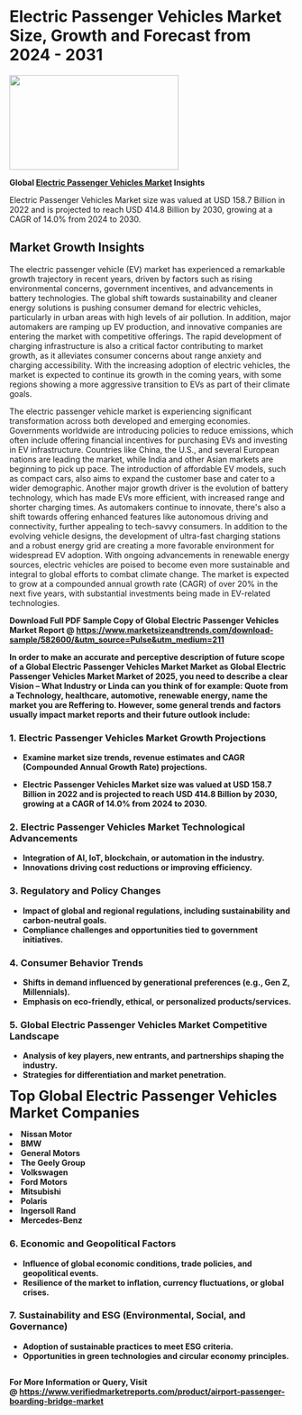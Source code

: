 <H1>Electric Passenger Vehicles Market Size, Growth and Forecast from 2024 - 2031</H1><img class="aligncenter size-medium wp-image-584254" src="https://thirdeyenews.in/wp-content/uploads/2024/09/Global-Market-Research-300x168.jpeg" alt="" width="300" height="168" /><p><strong>Global&nbsp;<a href="https://www.marketsizeandtrends.com/download-sample/582600/&amp;utm_source=Pulse&amp;utm_medium=211">Electric Passenger Vehicles Market</a> Insights</strong></p><p>Electric Passenger Vehicles Market size was valued at USD 158.7 Billion in 2022 and is projected to reach USD 414.8 Billion by 2030, growing at a CAGR of 14.0% from 2024 to 2030.</p><p><h2>Market Growth Insights</h2> <p>The electric passenger vehicle (EV) market has experienced a remarkable growth trajectory in recent years, driven by factors such as rising environmental concerns, government incentives, and advancements in battery technologies. The global shift towards sustainability and cleaner energy solutions is pushing consumer demand for electric vehicles, particularly in urban areas with high levels of air pollution. In addition, major automakers are ramping up EV production, and innovative companies are entering the market with competitive offerings. The rapid development of charging infrastructure is also a critical factor contributing to market growth, as it alleviates consumer concerns about range anxiety and charging accessibility. With the increasing adoption of electric vehicles, the market is expected to continue its growth in the coming years, with some regions showing a more aggressive transition to EVs as part of their climate goals. <strong></strong></p> <p>The electric passenger vehicle market is experiencing significant transformation across both developed and emerging economies. Governments worldwide are introducing policies to reduce emissions, which often include offering financial incentives for purchasing EVs and investing in EV infrastructure. Countries like China, the U.S., and several European nations are leading the market, while India and other Asian markets are beginning to pick up pace. The introduction of affordable EV models, such as compact cars, also aims to expand the customer base and cater to a wider demographic. Another major growth driver is the evolution of battery technology, which has made EVs more efficient, with increased range and shorter charging times. As automakers continue to innovate, there's also a shift towards offering enhanced features like autonomous driving and connectivity, further appealing to tech-savvy consumers. In addition to the evolving vehicle designs, the development of ultra-fast charging stations and a robust energy grid are creating a more favorable environment for widespread EV adoption. With ongoing advancements in renewable energy sources, electric vehicles are poised to become even more sustainable and integral to global efforts to combat climate change. The market is expected to grow at a compounded annual growth rate (CAGR) of over 20% in the next five years, with substantial investments being made in EV-related technologies. <p><strong></p><p><span class=""><strong>Download Full PDF Sample Copy of Global Electric Passenger Vehicles Market Report</strong> @ <a href="https://www.marketsizeandtrends.com/download-sample/582600/&amp;utm_source=Pulse&amp;utm_medium=211" target="_blank">https://www.marketsizeandtrends.com/download-sample/582600/&amp;utm_source=Pulse&amp;utm_medium=211</a></span></p><p>In order to make an accurate and perceptive description of future scope of a Global&nbsp;Electric Passenger Vehicles Market Market as Global&nbsp;Electric Passenger Vehicles Market Market of 2025, you need to describe a clear Vision &ndash; What Industry or Linda can you think of for example: Quote from a Technology, healthcare, automotive, renewable energy, name the market you are Reffering to. However, some general trends and factors usually impact market reports and their future outlook include:</p><h3>1.&nbsp;<strong>Electric Passenger Vehicles Market Growth Projections</strong></h3><ul><li>Examine market size trends, revenue estimates and CAGR (Compounded Annual Growth Rate) projections.</li><li><p>Electric Passenger Vehicles Market size was valued at USD 158.7 Billion in 2022 and is projected to reach USD 414.8 Billion by 2030, growing at a CAGR of 14.0% from 2024 to 2030.</p></li></ul><h3>2.&nbsp;<strong>Electric Passenger Vehicles Market Technological Advancements</strong></h3><ul><li>Integration of AI, IoT, blockchain, or automation in the industry.</li><li>Innovations driving cost reductions or improving efficiency.</li></ul><h3>3.&nbsp;<strong>Regulatory and Policy Changes</strong></h3><ul><li>Impact of global and regional regulations, including sustainability and carbon-neutral goals.</li><li>Compliance challenges and opportunities tied to government initiatives.</li></ul><h3>4.&nbsp;<strong>Consumer Behavior Trends</strong></h3><ul><li>Shifts in demand influenced by generational preferences (e.g., Gen Z, Millennials).</li><li>Emphasis on eco-friendly, ethical, or personalized products/services.</li></ul><h3>5.&nbsp;<strong>Global Electric Passenger Vehicles Market Competitive Landscape</strong></h3><ul><li>Analysis of key players, new entrants, and partnerships shaping the industry.</li><li>Strategies for differentiation and market penetration.</li></ul><p data-pm-slice="1 1 []"><span style="color: inherit; font-family: inherit; font-size: 25px;">Top Global Electric Passenger Vehicles Market Companies</span></p><div class="" data-test-id=""><p><li>Nissan Motor</li><li> BMW</li><li> General Motors</li><li> The Geely Group</li><li> Volkswagen</li><li> Ford Motors</li><li> Mitsubishi</li><li> Polaris</li><li> Ingersoll Rand</li><li> Mercedes-Benz</li></p></div><h3>6.&nbsp;<strong>Economic and Geopolitical Factors</strong></h3><ul><li>Influence of global economic conditions, trade policies, and geopolitical events.</li><li>Resilience of the market to inflation, currency fluctuations, or global crises.</li></ul><h3>7.&nbsp;<strong>Sustainability and ESG (Environmental, Social, and Governance)</strong></h3><ul><li>Adoption of sustainable practices to meet ESG criteria.</li><li>Opportunities in green technologies and circular economy principles.</li></ul><h2><strong style="font-size: 14px;">For More Information or Query, Visit @&nbsp;</strong><a style="background-color: #ffffff; font-size: 14px;" href="https://www.marketsizeandtrends.com/report/electric-passenger-vehicles-market/" target="_blank">https://www.verifiedmarketreports.com/product/airport-passenger-boarding-bridge-market</a></h2>
